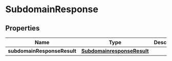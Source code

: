 # SubdomainResponse

## Properties
Name | Type | Description | Notes
------------ | ------------- | ------------- | -------------
**subdomainResponseResult** | [**SubdomainresponseResult**](SubdomainresponseResult.md) |  |  [optional]
